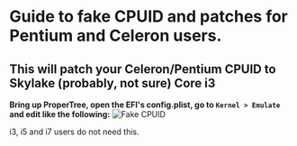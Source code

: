 # Guide to fake CPUID and patches for Pentium and Celeron users.
## This will patch your Celeron/Pentium CPUID to Skylake (probably, not sure) Core i3
**Bring up ProperTree, open the EFI's config.plist, go to `Kernel > Emulate` and edit like the following:**
![Fake CPUID](https://user-images.githubusercontent.com/73286927/124399317-c35b7e80-dd44-11eb-8610-d136e35267ed.PNG)

i3, i5 and i7 users do not need this.
